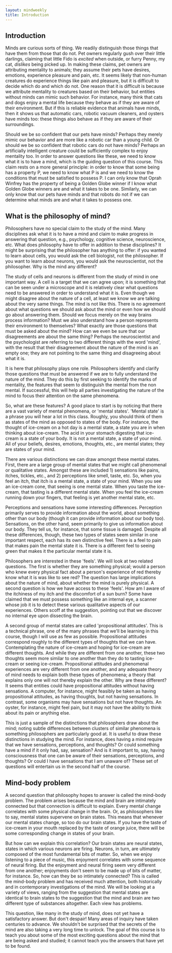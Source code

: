 ```yaml
---
layout: mindweekly
title: Introduction
---
```


## Introduction

Minds are curious sorts of thing. We readily distinguish those things that have them from those that do not. Pet owners regularly gush over their little darlings, claiming that little Fido is *excited* when outside, or furry Penny, my cat, *dislikes* being picked up. In making these claims, pet owners are attributing mentality to animals; they assume their pets have desires, emotions, experience pleasure and pain, etc. It seems likely that non-human creatures do experience things like pain and pleasure, but it is difficult to decide which do and which do not. One reason that it is difficult is because we attribute mentality to creatures based on their behavior, but entities without minds can mimic such behavior. For instance, many think that cats and dogs enjoy a mental life because they behave as if they are aware of their environment. But if this is reliable evidence that animals have minds, then it shows us that automatic cars, robotic vacuum cleaners, and oysters have minds too: these things also behave as if they are aware of their surroundings. 

Should we be so confident that our pets have minds? Perhaps they merely mimic our behavior and are more like a robotic car than a young child. Or should we be so confident that robotic cars do not have minds? Perhaps an artificially intelligent creature could be sufficiently complex to enjoy mentality too. In order to answer questions like these, we need to know what it is to have a mind, which is the guiding question of this course. This claim rests on a more general principle: in order to know that some being has a property P, we need to know what P is and we need to know the conditions that must be satisfied to possess P. I can only know that Oprah Winfrey has the property of being a Golden Globe winner if I know what Golden Globe winners are and what it takes to be one. Similarly, we can only know that our pets have minds and that robots do not if we can determine what minds are and what it takes to possess one. 

## What is the philosophy of mind? 

Philosophers have no special claim to the study of the mind. Many disciplines ask what it is to have a mind and claim to make progress in answering that question, e.g., psychology, cognitive science, neuroscience, etc. What does philosophy have to offer in addition to these disciplines? It might be surprising that the philosopher has anything to offer: if you wanted to learn about cells, you would ask the cell biologist, not the philosopher. If you want to learn about neurons, you would ask the neuroscientist, not the philosopher. Why is the mind any different? 

The study of cells and neurons is different from the study of mind in one important way. A cell is a target that we can agree upon; it is something that can be seen under a microscope and it is relatively clear what questions need to be answered in order to understand what it is. Even though we might disagree about the nature of a cell, at least we know we are talking about the very same things. The mind is not like this. There is no agreement about what questions we should ask about the mind or even how we should go about answering them. Should we focus merely on the way brains process information? Must we also understand how a person represents their environment to themselves? What exactly are those questions that must be asked about the mind? How can we even be sure that our disagreements are about the same thing? Perhaps the neuroscientist and the psychologist are referring to two different things with the word 'mind', with the result that their disagreement about the nature of the mind is an empty one; they are not pointing to the same thing and disagreeing about what it is. 

It is here that philosophy plays one role. Philosophers identify and clarify those questions that must be answered if we are to fully understand the nature of the mind. They do this by first seeking to identify the marks of mentality, the features that seem to distinguish the mental from the non mental. If successful, this will help all parties investigating the nature of the mind to focus their attention on the same phenomena. 

So, what are these features?  A good place to start is by noticing that there are a vast variety of mental phenomena, or 'mental states'. 'Mental state' is a phrase you will hear a lot in this class. Roughly, you should think of them as states of the mind as opposed to states of the body. For instance, the thought of ice-cream on a hot day is a mental state, a state you are in when thinking about ice-cream. The acid in your stomach digesting that ice-cream is a state of your body. It is not a mental state, a state of your mind. All of your beliefs, desires, emotions, thoughts, etc., are mental states; they are states of your mind.  

There are various distinctions we can draw amongst these mental states. First, there are a large group of mental states that we might call phenomenal or qualitative states. Amongst these are included  1) sensations like pains, itches, tickles, etc., and 2) perceptions like smell, taste, etc. So, when you feel an itch, that itch is a mental state, a state of your mind. When you see an ice-cream cone, that seeing is one mental state. When you taste the ice-cream, that tasting is a different mental state. When you feel the ice-cream running down your fingers, that feeling is yet another mental state, etc. 

Perceptions and sensations have some interesting differences. Perception primarily serves to provide information about the world, about something other than our body (though it can provide information about our body too). Sensations, on the other hand, seem primarily to give us information about our body. They tell us, for instance, that some tissue is damaged. Despite all these differences, though, these two types of states seem similar in one important respect, each has its own distinctive feel. There is a feel to pain that makes pain the mental state it is. There is a different feel to seeing green that makes it the particular mental state it is. 

Philosophers are interested in these 'feels'. We will look at two related questions. The first is whether they are something physical; would a person who knew every physical fact about a person's experience of red thereby know what it is was like to see red? The question has large implications about the nature of mind, about whether the mind is purely physical. A second question is how we have access to these 'feels'. How am I aware of the itchiness of my itch and the discomfort of a sun burn? Some have claimed that we must possess something like an internal eye, a scanner whose job it is to detect these various qualitative aspects of our experiences. Others scoff at the suggestion, pointing out that we discover no internal eye upon dissecting the brain.

A second group of mental states are called 'propositional attitudes'. This is a technical phrase, one of the many phrases that we'll be learning in this course, though I will use as few as possible. Propositional attitudes correspond roughly to the different types of thoughts that we can have. Contemplating the nature of ice-cream and hoping for ice-cream are different thoughts. And while they are different from one another, these two thoughts seem more similar to one another than they do to tasting ice-cream or seeing ice-cream. Propositional attitudes and phenomenal experiences are very different from one another, and any adequate theory of mind needs to explain both these types of phenomena; a theory that explains only one will not thereby explain the other. Why are these different? It seems that entities could have propositional attitudes without having  sensations. A computer, for instance, might feasibly be taken as having propositional attitudes, as having thoughts, but not having sensations. In contrast, some organisms may have sensations but not have thoughts. An oyster, for instance, might feel pain, but it may not have the ability to think about its pain or anything else. 

This is just a sample of the distinctions that philosophers draw about the mind; noting subtle differences between clusters of similar phenomena is something philosophers are particularly good at. It is useful to draw these distinctions in studying the mind. For instance, does having a mind require that we have sensations, perceptions, and thoughts? Or could something have a mind if it only had, say, sensation? And is it important to, say, having consciousness that one can be aware of their sensations, perceptions, and thoughts? Or could I have sensations that I am unaware of?  These set of questions will entertain us in the second half of the course. 


## Mind-body problem

A second question that philosophy hopes to answer is called the mind-body problem. The problem arises because the mind and brain are intimately connected but that connection is difficult to explain. Every mental change correlates with some physical change in the brain. Or, as philosophers like to say, mental states supervene on brain states. This means that whenever our mental states change, so too do our brain states. If you have the taste of ice-cream in your mouth replaced by the taste of orange juice, there will be some corresponding change in states of your brain. 

But how can we explain this correlation? Our brain states are neural states, states in which various neurons are firing. Neurons, in turn, are ultimately composed of the most fundamental bits of matter. So, when we enjoy listening to a piece of music, this enjoyment correlates with some sequence of neural firing. But the enjoyment and neural firing seem very different from one another; enjoyments don't seem to be made up of bits of matter, for instance. So, how can they be so intimately connected? This is called the mind-body problem and has received much attention, both historically and in contemporary investigations of the mind. We will be looking at a variety of views, ranging from the suggestion that mental states are identical to brain states to the suggestion that the mind and brain are two different type of substances altogether. Each view has problems.

This question, like many in the study of mind, does not yet have a satisfactory answer. But don't despair! Many areas of inquiry have taken centuries to advance. We shouldn't be surprised that the secrets of the mind are also taking a very long time to unlock. The goal of this course is to teach you about some of the most exciting questions about the mind that are being asked and studied; it cannot teach you the answers that have yet to be found. 


